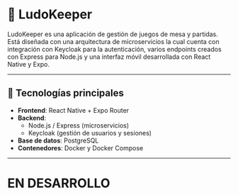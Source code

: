 # 🎲 LudoKeeper

LudoKeeper es una aplicación de gestión de juegos de mesa y partidas. Está diseñada con una arquitectura de microservicios la cual cuenta con integración con Keycloak para la autenticación, varios endpoints creados con Express para Node.js y una interfaz móvil desarrollada con React Native y Expo.


---

## 🚀 Tecnologías principales

- **Frontend**: React Native + Expo Router
- **Backend**:
  - Node.js / Express (microservicios)
  - Keycloak (gestión de usuarios y sesiones)
- **Base de datos**: PostgreSQL 
- **Contenedores**: Docker y Docker Compose

---

# EN DESARROLLO